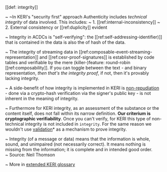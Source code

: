 [[def: integrity]]

~ ~In KERI's "security first" approach Authenticity includes _technical integrity_ of data involved. This includes:
~ 1. [[ref:internal-inconsistency]]
~ 2. External consistency or [[ref:duplicity]] evident

~ Integrity in ACDCs is "self-verifying": the [[ref:self-addressing-identifier)]] that is contained in the data is also the of hash of the data.

~ The integrity of streaming data in [[ref:composable-event-streaming-representation]] and [[ref:cesr-proof-signatures]] is established by code tables and verifiable by the mere (killer-)feature: round-robin [[ref:composability]]. If you can toggle between the text - and binary representation, _then that's the integrity proof_, if not, then it's provably lacking integrity.

~ A side-benefit of how integrity is implemented in KERI is [non-repudiation](non-repudiable) - done via a crypto-hash verification via the signer's public key - is not inherent in the meaning of integrity.

~ Furthermore for KERI integrity, as an assessment of the substance or the content itself, does not fall within its narrow definition. **Our criterium is cryptographic verifiability**. Once you can't verify, for KERI this type of non-technical integrity is not included in `integrity`. For the same reason we wouldn't use [validation](validate)* as a mechanism to prove integrity.

~ Integrity (of a message or data) means that the information is whole, sound, and unimpaired (not necessarily correct). It means nothing is missing from the information; it is complete and in intended good order.  
~ Source: Neil Thomson

~ More in <a href="https://weboftrust.github.io/WOT-terms/docs/glossary/integrity">extended KERI glossary</a>
